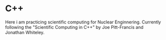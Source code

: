 # C++
Here i am practicing scientific computing for Nuclear Enginnering.
Currently following the "Scientific Computing in C++" by Joe Pitt-Francis and Jonathan Whiteley.